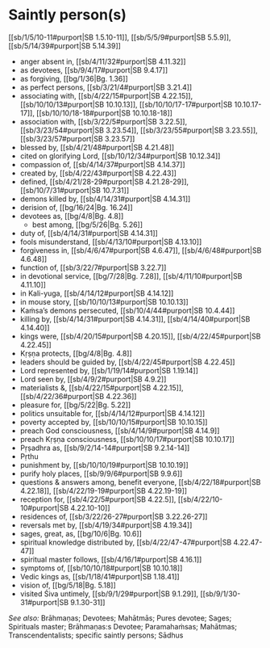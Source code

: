 # Saintly person(s)

[[sb/1/5/10-11#purport|SB 1.5.10-11]], [[sb/5/5/9#purport|SB 5.5.9]], [[sb/5/14/39#purport|SB 5.14.39]]

* anger absent in, [[sb/4/11/32#purport|SB 4.11.32]]
* as devotees, [[sb/9/4/17#purport|SB 9.4.17]]
* as forgiving, [[bg/1/36|Bg. 1.36]]
* as perfect persons, [[sb/3/21/4#purport|SB 3.21.4]]
* associating with, [[sb/4/22/15#purport|SB 4.22.15]], [[sb/10/10/13#purport|SB 10.10.13]], [[sb/10/10/17-17#purport|SB 10.10.17-17]], [[sb/10/10/18-18#purport|SB 10.10.18-18]]
* association with, [[sb/3/22/5#purport|SB 3.22.5]], [[sb/3/23/54#purport|SB 3.23.54]], [[sb/3/23/55#purport|SB 3.23.55]], [[sb/3/23/57#purport|SB 3.23.57]]
* blessed by, [[sb/4/21/48#purport|SB 4.21.48]]
* cited on glorifying Lord, [[sb/10/12/34#purport|SB 10.12.34]]
* compassion of, [[sb/4/14/37#purport|SB 4.14.37]]
* created by, [[sb/4/22/43#purport|SB 4.22.43]]
* defined, [[sb/4/21/28-29#purport|SB 4.21.28-29]], [[sb/10/7/31#purport|SB 10.7.31]]
* demons killed by, [[sb/4/14/31#purport|SB 4.14.31]]
* derision of, [[bg/16/24|Bg. 16.24]]
* devotees as, [[bg/4/8|Bg. 4.8]]
  * best among, [[bg/5/26|Bg. 5.26]]
* duty of, [[sb/4/14/31#purport|SB 4.14.31]]
* fools misunderstand, [[sb/4/13/10#purport|SB 4.13.10]]
* forgiveness in, [[sb/4/6/47#purport|SB 4.6.47]], [[sb/4/6/48#purport|SB 4.6.48]]
* function of, [[sb/3/22/7#purport|SB 3.22.7]]
* in devotional service, [[bg/7/28|Bg. 7.28]], [[sb/4/11/10#purport|SB 4.11.10]]
* in Kali-yuga, [[sb/4/14/12#purport|SB 4.14.12]]
* in mouse story, [[sb/10/10/13#purport|SB 10.10.13]]
* Kaṁsa’s demons persecuted, [[sb/10/4/44#purport|SB 10.4.44]]
* killing by, [[sb/4/14/31#purport|SB 4.14.31]], [[sb/4/14/40#purport|SB 4.14.40]]
* kings were, [[sb/4/20/15#purport|SB 4.20.15]], [[sb/4/22/45#purport|SB 4.22.45]]
* Kṛṣṇa protects, [[bg/4/8|Bg. 4.8]]
* leaders should be guided by, [[sb/4/22/45#purport|SB 4.22.45]]
* Lord represented by, [[sb/1/19/14#purport|SB 1.19.14]]
* Lord seen by, [[sb/4/9/2#purport|SB 4.9.2]]
* materialists &, [[sb/4/22/15#purport|SB 4.22.15]], [[sb/4/22/36#purport|SB 4.22.36]]
* pleasure for, [[bg/5/22|Bg. 5.22]]
* politics unsuitable for, [[sb/4/14/12#purport|SB 4.14.12]]
* poverty accepted by, [[sb/10/10/15#purport|SB 10.10.15]]
* preach God consciousness, [[sb/4/14/9#purport|SB 4.14.9]]
* preach Kṛṣṇa consciousness, [[sb/10/10/17#purport|SB 10.10.17]]
* Pṛṣadhra as, [[sb/9/2/14-14#purport|SB 9.2.14-14]]
* Pṛthu
* punishment by, [[sb/10/10/19#purport|SB 10.10.19]]
* purify holy places, [[sb/9/9/6#purport|SB 9.9.6]]
* questions & answers among, benefit everyone, [[sb/4/22/18#purport|SB 4.22.18]], [[sb/4/22/19-19#purport|SB 4.22.19-19]]
* reception for, [[sb/4/22/5#purport|SB 4.22.5]], [[sb/4/22/10-10#purport|SB 4.22.10-10]]
* residences of, [[sb/3/22/26-27#purport|SB 3.22.26-27]]
* reversals met by, [[sb/4/19/34#purport|SB 4.19.34]]
* sages, great, as, [[bg/10/6|Bg. 10.6]]
* spiritual knowledge distributed by, [[sb/4/22/47-47#purport|SB 4.22.47-47]]
* spiritual master follows, [[sb/4/16/1#purport|SB 4.16.1]]
* symptoms of, [[sb/10/10/18#purport|SB 10.10.18]]
* Vedic kings as, [[sb/1/18/41#purport|SB 1.18.41]]
* vision of, [[bg/5/18|Bg. 5.18]]
* visited Śiva untimely, [[sb/9/1/29#purport|SB 9.1.29]], [[sb/9/1/30-31#purport|SB 9.1.30-31]]

*See also:* Brāhmaṇas; Devotees; Mahātmās; Pures devotee; Sages; Spirituals master; Brāhmaṇas:s Devotee; Paramahaṁsas; Mahātmas; Transcendentalists; specific saintly persons; Sādhus
